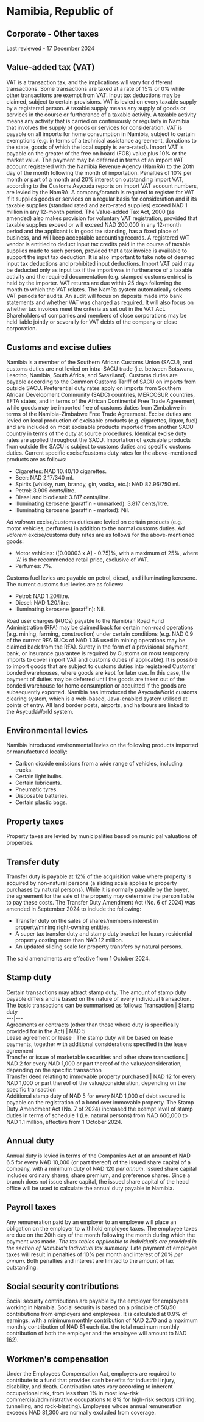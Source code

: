 # Namibia, Republic of
## Corporate - Other taxes
Last reviewed - 17 December 2024
## Value-added tax (VAT)
VAT is a transaction tax, and the implications will vary for different transactions. Some transactions are taxed at a rate of 15% or 0% while other transactions are exempt from VAT. Input tax deductions may be claimed, subject to certain provisions.
VAT is levied on every taxable supply by a registered person. A taxable supply means any supply of goods or services in the course or furtherance of a taxable activity. A taxable activity means any activity that is carried on continuously or regularly in Namibia that involves the supply of goods or services for consideration.
VAT is payable on all imports for home consumption in Namibia, subject to certain exemptions (e.g. in terms of a technical assistance agreement, donations to the state, goods of which the local supply is zero-rated).
Import VAT is payable on the greater of the free on board (FOB) value plus 10% or the market value. The payment may be deferred in terms of an import VAT account registered with the Namibia Revenue Agency (NamRA) to the 20th day of the month following the month of importation. Penalties of 10% per month or part of a month and 20% interest on outstanding import VAT, according to the Customs Asycuda reports on import VAT account numbers, are levied by the NamRA.
A company/branch is required to register for VAT if it supplies goods or services on a regular basis for consideration and if its taxable supplies (standard rated and zero-rated supplies) exceed NAD 1 million in any 12-month period.
The Value-added Tax Act, 2000 (as amended) also makes provision for voluntary VAT registration, provided that taxable supplies exceed or will exceed NAD 200,000 in any 12-month period and the applicant is in good tax standing, has a fixed place of business, and will keep acceptable accounting records.
A registered VAT vendor is entitled to deduct input tax credits paid in the course of taxable supplies made to such person, provided that a tax invoice is available to support the input tax deduction. It is also important to take note of deemed input tax deductions and prohibited input deductions. Import VAT paid may be deducted only as input tax if the import was in furtherance of a taxable activity and the required documentation (e.g. stamped customs entries) is held by the importer.
VAT returns are due within 25 days following the month to which the VAT relates.
The NamRa system automatically selects VAT periods for audits. An audit will focus on deposits made into bank statements and whether VAT was charged as required. It will also focus on whether tax invoices meet the criteria as set out in the VAT Act.
Shareholders of companies and members of close corporations may be held liable jointly or severally for VAT debts of the company or close corporation.
## Customs and excise duties
Namibia is a member of the Southern African Customs Union (SACU), and customs duties are not levied on intra-SACU trade (i.e. between Botswana, Lesotho, Namibia, South Africa, and Swaziland).
Customs duties are payable according to the Common Customs Tariff of SACU on imports from outside SACU. Preferential duty rates apply on imports from Southern African Development Community (SADC) countries, MERCOSUR countries, EFTA states, and in terms of the African Continental Free Trade Agreement, while goods may be imported free of customs duties from Zimbabwe in terms of the Namibia-Zimbabwe Free Trade Agreement.
Excise duties are levied on local production of excisable products (e.g. cigarettes, liquor, fuel) and are included on most excisable products imported from another SACU country in terms of the duty at source procedures. Identical excise duty rates are applied throughout the SACU. Importation of excisable products from outside the SACU is subject to customs duties and specific customs duties.
Current specific excise/customs duty rates for the above-mentioned products are as follows:
  * Cigarettes: NAD 10.40/10 cigarettes.
  * Beer: NAD 2.17/340 ml.
  * Spirits (whisky, rum, brandy, gin, vodka, etc.): NAD 82.96/750 ml.
  * Petrol: 3.909 cents/litre.
  * Diesel and biodiesel: 3.817 cents/litre.
  * Illuminating kerosene (paraffin - unmarked): 3.817 cents/litre.
  * Illuminating kerosene (paraffin - marked): Nil.


_Ad valorem_ excise/customs duties are levied on certain products (e.g. motor vehicles, perfumes) in addition to the normal customs duties.
_Ad valorem_ excise/customs duty rates are as follows for the above-mentioned goods:
  * Motor vehicles: ([0.00003 x A] - 0.75)%, with a maximum of 25%, where 'A' is the recommended retail price, exclusive of VAT.
  * Perfumes: 7%.


Customs fuel levies are payable on petrol, diesel, and illuminating kerosene. The current customs fuel levies are as follows:
  * Petrol: NAD 1.20/litre.
  * Diesel: NAD 1.20/litre.
  * Illuminating kerosene (paraffin): Nil.


Road user charges (RUCs) payable to the Namibian Road Fund Administration (RFA) may be claimed back for certain non-road operations (e.g. mining, farming, construction) under certain conditions (e.g. NAD 0.9 of the current RFA RUCs of NAD 1.36 used in mining operations may be claimed back from the RFA).
Surety in the form of a provisional payment, bank, or insurance guarantee is required by Customs on most temporary imports to cover import VAT and customs duties (if applicable).
It is possible to import goods that are subject to customs duties into registered Customs' bonded warehouses, where goods are kept for later use. In this case, the payment of duties may be deferred until the goods are taken out of the bonded warehouse for home consumption or acquitted if the goods are subsequently exported.
Namibia has introduced the AsycudaWorld customs clearing system, which is a web-based, Java-enabled system utilised at points of entry. All land border posts, airports, and harbours are linked to the AsycudaWorld system.
## Environmental levies
Namibia introduced environmental levies on the following products imported or manufactured locally:
  * Carbon dioxide emissions from a wide range of vehicles, including trucks.
  * Certain light bulbs.
  * Certain lubricants.
  * Pneumatic tyres.
  * Disposable batteries.
  * Certain plastic bags.


## Property taxes
Property taxes are levied by municipalities based on municipal valuations of properties.
## Transfer duty
Transfer duty is payable at 12% of the acquisition value where property is acquired by non-natural persons (a sliding scale applies to property purchases by natural persons). While it is normally payable by the buyer, the agreement for the sale of the property may determine the person liable to pay these costs.
The Transfer Duty Amendment Act (No. 6 of 2024) was amended in September 2024 to include the following:
  * Transfer duty on the sales of shares/members interest in property/mining right-owning entities.
  * A super tax transfer duty and stamp duty bracket for luxury residential property costing more than NAD 12 million.
  * An updated sliding scale for property transfers by natural persons.


The said amendments are effective from 1 October 2024.
## Stamp duty
Certain transactions may attract stamp duty. The amount of stamp duty payable differs and is based on the nature of every individual transaction.
The basic transactions can be summarised as follows:
Transaction | Stamp duty  
---|---  
Agreements or contracts (other than those where duty is specifically provided for in the Act) | NAD 5  
Lease agreement or lease | The stamp duty will be based on lease payments, together with additional considerations specified in the lease agreement  
Transfer or issue of marketable securities and other share transactions | NAD 2 for every NAD 1,000 or part thereof of the value/consideration, depending on the specific transaction  
Transfer deed relating to immovable property purchased | NAD 12 for every NAD 1,000 or part thereof of the value/consideration, depending on the specific transaction  
Additional stamp duty of NAD 5 for every NAD 1,000 of debt secured is payable on the registration of a bond over immovable property.
The Stamp Duty Amendment Act (No. 7 of 2024) increased the exempt level of stamp duties in terms of schedule 1 (i.e. natural persons) from NAD 600,000 to NAD 1.1 million, effective from 1 October 2024.
## Annual duty
Annual duty is levied in terms of the Companies Act at an amount of NAD 6.5 for every NAD 10,000 (or part thereof) of the issued share capital of a company, with a minimum duty of NAD 120  _per annum_. Issued share capital includes ordinary shares, share premium, and preference shares.
Since a branch does not issue share capital, the issued share capital of the head office will be used to calculate the annual duty payable in Namibia.
## Payroll taxes
Any remuneration paid by an employer to an employee will place an obligation on the employer to withhold employee taxes. The employee taxes are due on the 20th day of the month following the month during which the payment was made. _The tax tables applicable to individuals are provided in the section of Namibia’s Individual tax summary._
Late payment of employee taxes will result in penalties of 10% per month and interest of 20% _per annum_. Both penalties and interest are limited to the amount of tax outstanding.
## Social security contributions
Social security contributions are payable by the employer for employees working in Namibia. Social security is based on a principle of 50/50 contributions from employers and employees. It is calculated at 0.9% of earnings, with a minimum monthly contribution of NAD 2.70 and a maximum monthly contribution of NAD 81 each (i.e. the total maximum monthly contribution of both the employer and the employee will amount to NAD 162).
## Workmen's compensation
Under the Employees Compensation Act, employers are required to contribute to a fund that provides cash benefits for industrial injury, disability, and death. Contribution rates vary according to inherent occupational risk, from less than 1% in most low-risk commercial/administrative occupations to 8% for high-risk sectors (drilling, tunnelling, and rock-blasting). Employees whose annual remuneration exceeds NAD 81,300 are normally excluded from coverage.
